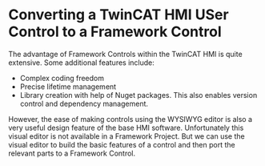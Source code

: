 # Converting a TwinCAT HMI USer Control to a Framework Control

The advantage of Framework Controls within the TwinCAT HMI is quite extensive. Some additional features include:
- Complex coding freedom
- Precise lifetime management
- Library creation with help of Nuget packages. This also enables version control and dependency management.

However, the ease of making controls using the WYSIWYG editor is also a very useful design feature of the base HMI software. Unfortunately this visual editor is not available in a Framework Project. But we can use the visual editor to build the basic features of a control and then port the relevant parts to a Framework Control.